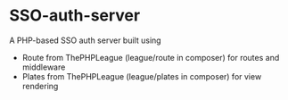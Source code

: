 # SSO-auth-server
A PHP-based SSO auth server built using 
- Route from ThePHPLeague (league/route in composer) for routes and middleware
- Plates from ThePHPLeague (league/plates in composer) for view rendering